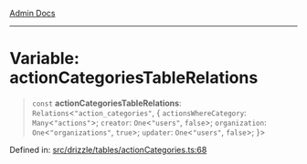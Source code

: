 [Admin Docs](/)

***

# Variable: actionCategoriesTableRelations

> `const` **actionCategoriesTableRelations**: `Relations`\<`"action_categories"`, \{ `actionsWhereCategory`: `Many`\<`"actions"`\>; `creator`: `One`\<`"users"`, `false`\>; `organization`: `One`\<`"organizations"`, `true`\>; `updater`: `One`\<`"users"`, `false`\>; \}\>

Defined in: [src/drizzle/tables/actionCategories.ts:68](https://github.com/PalisadoesFoundation/talawa-api/blob/a88e9b37389a25702f1dcb39c566193904da08be/src/drizzle/tables/actionCategories.ts#L68)
